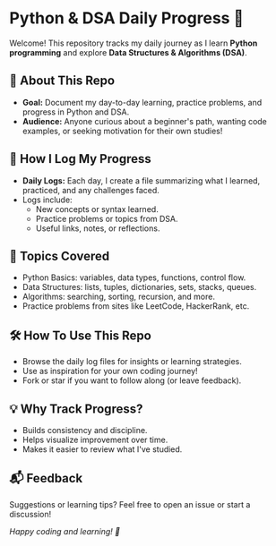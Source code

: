 # Python & DSA Daily Progress 🚀

Welcome! This repository tracks my daily journey as I learn **Python programming** and explore **Data Structures & Algorithms (DSA)**.

## 📅 About This Repo

- **Goal:** Document my day-to-day learning, practice problems, and progress in Python and DSA.
- **Audience:** Anyone curious about a beginner's path, wanting code examples, or seeking motivation for their own studies!

## 📝 How I Log My Progress

- **Daily Logs:** Each day, I create a file summarizing what I learned, practiced, and any challenges faced.
- Logs include:
  - New concepts or syntax learned.
  - Practice problems or topics from DSA.
  - Useful links, notes, or reflections.


## 🚧 Topics Covered

- Python Basics: variables, data types, functions, control flow.
- Data Structures: lists, tuples, dictionaries, sets, stacks, queues.
- Algorithms: searching, sorting, recursion, and more.
- Practice problems from sites like LeetCode, HackerRank, etc.

## 🛠️ How To Use This Repo

- Browse the daily log files for insights or learning strategies.
- Use as inspiration for your own coding journey!
- Fork or star if you want to follow along (or leave feedback).

## 💡 Why Track Progress?

- Builds consistency and discipline.
- Helps visualize improvement over time.
- Makes it easier to review what I've studied.

## 📬 Feedback

Suggestions or learning tips? Feel free to open an issue or start a discussion!

*Happy coding and learning! 🚀*


